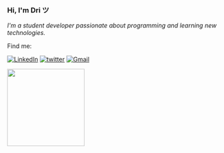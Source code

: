 ### Hi, I'm Dri ツ

<p><em>I'm a student developer passionate about programming and learning new technologies.</a>
 </em></p>

<p align="left">
 Find me:
</p>

[![LinkedIn](https://img.shields.io/badge/LinkedIn-0077B5?style=for-the-badge&logo=linkedin&logoColor=white)](https://www.linkedin.com/in/lucaselielrodrigues/)
[![twitter](https://img.shields.io/badge/twitter-1DA1F2?style=for-the-badge&logo=twitter&logoColor=white)](https://twitter.com/oapatico)
[![Gmail](https://img.shields.io/badge/-Gmail-%23333?style=for-the-badge&logo=gmail&logoColor=white)](mailto:lucasrodriguess2gmail.com)

 <div>
  <a href="https://github.com/lucrodrigues">
  <img height="180em" src="https://github-readme-stats.vercel.app/api?username=lucrodrigues&show_icons=true&theme=radical&include_all_commits=true&count_private=true"/>
</div>
